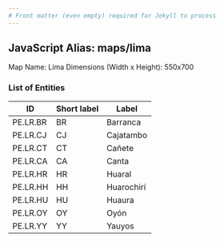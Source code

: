 ```yaml
---
# Front matter (even empty) required for Jekyll to process
---
```


## JavaScript Alias: maps/lima

Map Name: Lima
Dimensions (Width x Height): 550x700


### List of Entities

ID | Short label | Label
---|---|---|
PE.LR.BR| BR | Barranca
PE.LR.CJ| CJ | Cajatambo
PE.LR.CT| CT | Cañete
PE.LR.CA| CA | Canta
PE.LR.HR| HR | Huaral
PE.LR.HH| HH | Huarochirí
PE.LR.HU| HU | Huaura
PE.LR.OY| OY | Oyón
PE.LR.YY| YY | Yauyos

